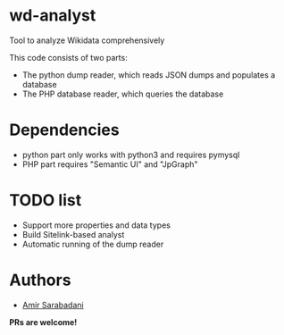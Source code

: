 # wd-analyst
Tool to analyze Wikidata comprehensively

This code consists of two parts:
* The python dump reader, which reads JSON dumps and populates a database
* The PHP database reader, which queries the database

# Dependencies
* python part only works with python3 and requires pymysql
* PHP part requires "Semantic UI" and "JpGraph"

# TODO list
* Support more properties and data types
* Build Sitelink-based analyst
* Automatic running of the dump reader

# Authors
* [Amir Sarabadani](http://wikimediafoundation.org/wiki/User:Ladsgroup)

**PRs are welcome!**
